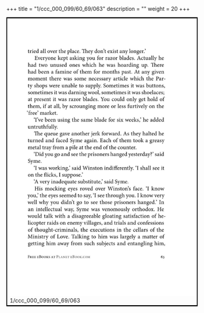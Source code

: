 +++
title = "1/ccc_000_099/60_69/063"
description = ""
weight = 20
+++

<table style="border:2px solid black;max-width:800px;max-height:800px;" 
><tr><td><img class="center-fit-jpg"
src="/jpg_/out_jpg_1984__063.jpg"  >1/ccc_000_099/60_69/063</img></td></tr></table>